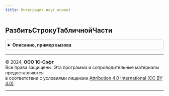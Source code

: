 ```yaml
---
title: Интеграция исут клиент
---
```



## РазбитьСтрокуТабличнойЧасти
<details style="margin: 1em 0; padding: 0.5em; border: 1px solid #ccc; border-radius: 6px;">

<summary style="font-weight: bold; cursor: pointer;">Описание, пример вызова</summary>

```bsl

// Обработчик команды "Разбить строку".
//
//	Параметры:
//		ТЧ - ДанныеФормыКоллекция
//		ЭлементФормы - ТаблицаФормы
//		ОповещениеПослеРазбиения - ОписаниеОповещения
//		ПараметрыРазбиенияСтроки - см. ОбщегоНазначенияУТКлиент.ПараметрыРазбиенияСтроки.
//
Процедура РазбитьСтрокуТабличнойЧасти(ТЧ, ЭлементФормы, ОповещениеПослеРазбиения, ПараметрыРазбиенияСтроки) Экспорт
```

Пример вызова
```bsl
ИнтеграцияИСУТКлиент.РазбитьСтрокуТабличнойЧасти(ТЧ, ЭлементФормы, ОповещениеПослеРазбиения, ПараметрыРазбиенияСтроки) 
```
</details>

---

© 2024, **ООО 1С-Софт**  
Все права защищены. Эта программа и сопроводительные материалы предоставляются  
в соответствии с условиями лицензии [Attribution 4.0 International (CC BY 4.0)](https://creativecommons.org/licenses/by/4.0/legalcode).

---
